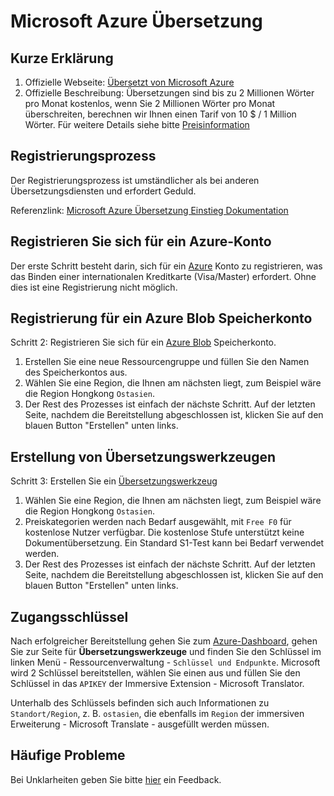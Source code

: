 # Microsoft Azure Übersetzung

## Kurze Erklärung

1. Offizielle Webseite: [Übersetzt von Microsoft Azure](https://learn.microsoft.com/en-us/azure/cognitive-services/translator/text-translation-overview)
2. Offizielle Beschreibung: Übersetzungen sind bis zu 2 Millionen Wörter pro Monat kostenlos, wenn Sie 2 Millionen Wörter pro Monat überschreiten, berechnen wir Ihnen einen Tarif von 10 $ / 1 Million Wörter. Für weitere Details siehe bitte [Preisinformation](https://azure.microsoft.com/en-us/pricing/details/cognitive-services/translator/)

## Registrierungsprozess

Der Registrierungsprozess ist umständlicher als bei anderen Übersetzungsdiensten und erfordert Geduld.

Referenzlink: [Microsoft Azure Übersetzung Einstieg Dokumentation](https://learn.microsoft.com/en-us/azure/cognitive-services/translator/document-translation/quickstarts/get-started-with-rest-api?pivots=programming-language-csharp)

## Registrieren Sie sich für ein Azure-Konto

Der erste Schritt besteht darin, sich für ein [Azure](https://azure.microsoft.com/en-us/free/cognitive-services/) Konto zu registrieren, was das Binden einer internationalen Kreditkarte (Visa/Master) erfordert. Ohne dies ist eine Registrierung nicht möglich.

## Registrierung für ein Azure Blob Speicherkonto

Schritt 2: Registrieren Sie sich für ein [Azure Blob](https://portal.azure.com/#create/Microsoft.StorageAccount) Speicherkonto.

1. Erstellen Sie eine neue Ressourcengruppe und füllen Sie den Namen des Speicherkontos aus.
2. Wählen Sie eine Region, die Ihnen am nächsten liegt, zum Beispiel wäre die Region Hongkong `Ostasien`.
3. Der Rest des Prozesses ist einfach der nächste Schritt. Auf der letzten Seite, nachdem die Bereitstellung abgeschlossen ist, klicken Sie auf den blauen Button "Erstellen" unten links.

## Erstellung von Übersetzungswerkzeugen

Schritt 3: Erstellen Sie ein [Übersetzungswerkzeug](https://portal.azure.com/#create/Microsoft.CognitiveServicesTextTranslation)

1. Wählen Sie eine Region, die Ihnen am nächsten liegt, zum Beispiel wäre die Region Hongkong `Ostasien`.
2. Preiskategorien werden nach Bedarf ausgewählt, mit `Free F0` für kostenlose Nutzer verfügbar. Die kostenlose Stufe unterstützt keine Dokumentübersetzung. Ein Standard S1-Test kann bei Bedarf verwendet werden.
3. Der Rest des Prozesses ist einfach der nächste Schritt. Auf der letzten Seite, nachdem die Bereitstellung abgeschlossen ist, klicken Sie auf den blauen Button "Erstellen" unten links.

## Zugangsschlüssel

Nach erfolgreicher Bereitstellung gehen Sie zum [Azure-Dashboard](https://portal.azure.com/#home), gehen Sie zur Seite für **Übersetzungswerkzeuge** und finden Sie den Schlüssel im linken Menü - Ressourcenverwaltung - `Schlüssel und Endpunkte`. Microsoft wird 2 Schlüssel bereitstellen, wählen Sie einen aus und füllen Sie den Schlüssel in das `APIKEY` der Immersive Extension - Microsoft Translator.

Unterhalb des Schlüssels befinden sich auch Informationen zu `Standort/Region`, z. B. `ostasien`, die ebenfalls im `Region` der immersiven Erweiterung - Microsoft Translate - ausgefüllt werden müssen.

## Häufige Probleme

Bei Unklarheiten geben Sie bitte [hier](https://github.com/immersive-translate/immersive-translate/issues/137) ein Feedback.

